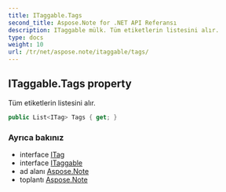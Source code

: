 ```yaml
---
title: ITaggable.Tags
second_title: Aspose.Note for .NET API Referansı
description: ITaggable mülk. Tüm etiketlerin listesini alır.
type: docs
weight: 10
url: /tr/net/aspose.note/itaggable/tags/
---
```

## ITaggable.Tags property

Tüm etiketlerin listesini alır.

```csharp
public List<ITag> Tags { get; }
```

### Ayrıca bakınız

* interface [ITag](../../itag/)
* interface [ITaggable](../)
* ad alanı [Aspose.Note](../../itaggable/)
* toplantı [Aspose.Note](../../../)


